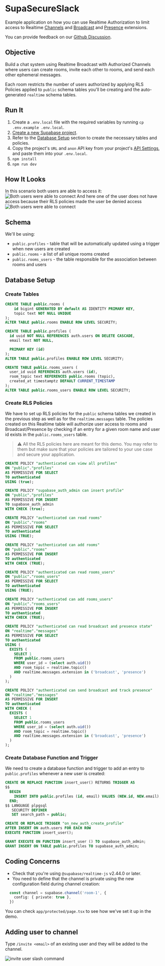 # SupaSecureSlack

Example application on how you can use Realtime Authorization to limit access to Realtime [Channels](https://khuknasoft.com/docs/guides/realtime/concepts#channels) and [Broadcast](https://khuknasoft.com/docs/guides/realtime/broadcast) and [Presence](https://khuknasoft.com/docs/guides/realtime/presence) extensions.

You can provide feedback on our [Github Discussion](https://github.com/orgs/supabase/discussions/22484).

## Objective

Build a chat system using Realtime Broadcast with Authorized Channels where users can create rooms, invite each other to rooms, and send each other ephemeral messages.

Each room restricts the number of users authorized by applying RLS Policies applied to `public` schema tables you'll be creating and the auto-generated `realtime` schema tables.

## Run It

1. Create a `.env.local` file with the required variables by running `cp .env.example .env.local`.
2. [Create a new Supabase project](https://khuknasoft.com/dashboard/new/_).
3. Refer to the [Database Setup](#database-setup) section to create the necessary tables and policies.
4. Copy the project's `URL` and `anon` API key from your project's [API Settings](https://khuknasoft.com/dashboard/project/_/settings/api), and paste them into your `.env.local`.
5. `npm install`
6. `npm run dev`

## How It Looks

In this scenario both users are able to access it:
![Both users were able to connect](./chat_success.png)
And here one of the user does not have access because their RLS policies made the user be denied access
![Both users were able to connect](./chat_unauthorized.png)

## Schema

We'll be using:

- `public.profiles` - table that will be automatically updated using a trigger when new users are created
- `public.rooms` - a list of all unique rooms created
- `public.rooms_users` - the table responsible for the association between rooms and users

## Database Setup

### Create Tables

```sql
CREATE TABLE public.rooms (
    id bigint GENERATED BY default AS IDENTITY PRIMARY KEY,
    topic text NOT NULL UNIQUE
);
ALTER TABLE public.rooms ENABLE ROW LEVEL SECURITY;

CREATE TABLE public.profiles (
  id uuid NOT NULL REFERENCES auth.users ON DELETE CASCADE,
  email text NOT NULL,

  PRIMARY KEY (id)
);
ALTER TABLE public.profiles ENABLE ROW LEVEL SECURITY;

CREATE TABLE public.rooms_users (
  user_id uuid REFERENCES auth.users (id),
  room_topic text REFERENCES public.rooms (topic),
  created_at timestamptz DEFAULT CURRENT_TIMESTAMP
);
ALTER TABLE public.rooms_users ENABLE ROW LEVEL SECURITY;
```

### Create RLS Policies

We have to set up RLS policies for the `public` schema tables we created in the previous step as well as for the `realtime.messages` table. The policies created on this Realtime table will authorize user access to rooms and Broadcast/Presence by checking if an entry for a given room name and user id exists in the `public.rooms_users` table.

> ⚠️ All the RLS policies here are meant for this demo. You may refer to them but make sure that your policies are tailored to your use case and secure your application.

```sql
CREATE POLICY "authenticated can view all profiles"
ON "public"."profiles"
AS PERMISSIVE FOR SELECT
TO authenticated
USING (true);

CREATE POLICY "supabase_auth_admin can insert profile"
ON "public"."profiles"
AS PERMISSIVE FOR INSERT
TO supabase_auth_admin
WITH CHECK (true);

CREATE POLICY "authenticated can read rooms"
ON "public"."rooms"
AS PERMISSIVE FOR SELECT
TO authenticated
USING (TRUE);

CREATE POLICY "authenticated can add rooms"
ON "public"."rooms"
AS PERMISSIVE FOR INSERT
TO authenticated
WITH CHECK (TRUE);

CREATE POLICY "authenticated can read rooms_users"
ON "public"."rooms_users"
AS PERMISSIVE FOR SELECT
TO authenticated
USING (TRUE);

CREATE POLICY "authenticated can add rooms_users"
ON "public"."rooms_users"
AS PERMISSIVE FOR INSERT
TO authenticated
WITH CHECK (TRUE);

CREATE POLICY "authenticated can read broadcast and presence state"
ON "realtime"."messages"
AS PERMISSIVE FOR SELECT
TO authenticated
USING (
  EXISTS (
    SELECT 1
    FROM public.rooms_users
    WHERE user_id = (select auth.uid())
    AND room_topic = realtime.topic()
    AND realtime.messages.extension in ('broadcast', 'presence')
  )
);

CREATE POLICY "authenticated can send broadcast and track presence"
ON "realtime"."messages"
AS PERMISSIVE FOR INSERT
TO authenticated
WITH CHECK (
  EXISTS (
    SELECT 1
    FROM public.rooms_users
    WHERE user_id = (select auth.uid())
    AND room_topic = realtime.topic()
    AND realtime.messages.extension in ('broadcast', 'presence')
  )
);
```

### Create Database Function and Trigger

We need to create a database function and trigger to add an entry to `public.profiles` whenever a new user is created:

```sql
CREATE OR REPLACE FUNCTION insert_user() RETURNS TRIGGER AS
$$
  BEGIN
    INSERT INTO public.profiles (id, email) VALUES (NEW.id, NEW.email); RETURN NEW;
  END;
$$ LANGUAGE plpgsql
   SECURITY DEFINER
   SET search_path = public;

CREATE OR REPLACE TRIGGER "on_new_auth_create_profile"
AFTER INSERT ON auth.users FOR EACH ROW
EXECUTE FUNCTION insert_user();

GRANT EXECUTE ON FUNCTION insert_user () TO supabase_auth_admin;
GRANT INSERT ON TABLE public.profiles TO supabase_auth_admin;
```

## Coding Concerns

* Check that you're using `@supabase/realtime-js` v2.44.0 or later. 
* You need to define that the channel is private using the new configuration field during channel creation:

```typescript
  const channel = supabase.channel('room-1', {
    config: { private: true },
  })
```

You can check `app/protected/page.tsx` to see how we've set it up in the demo.

## Adding user to channel

Type `/invite <email>` of an existing user and they will be added to the channel.

![invite user slash command](invite.png)
